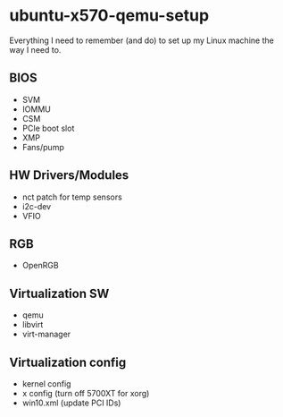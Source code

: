 # ubuntu-x570-qemu-setup
Everything I need to remember (and do) to set up my Linux machine the way I need to.

## BIOS
* SVM
* IOMMU
* CSM
* PCIe boot slot
* XMP
* Fans/pump

## HW Drivers/Modules
* nct patch for temp sensors
* i2c-dev
* VFIO

## RGB
* OpenRGB

## Virtualization SW
* qemu
* libvirt
* virt-manager

## Virtualization config
* kernel config
* x config (turn off 5700XT for xorg)
* win10.xml (update PCI IDs)
